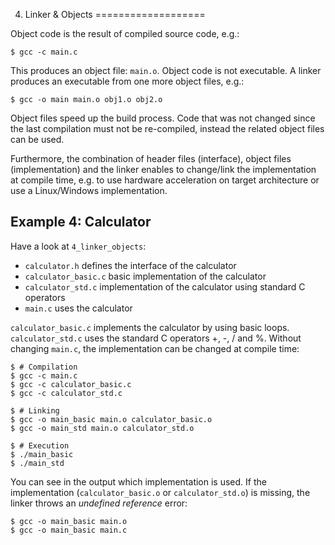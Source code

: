 4. Linker & Objects
===================

Object code is the result of compiled source code, e.g.:

    $ gcc -c main.c

This produces an object file: `main.o`.
Object code is not executable. A linker produces an executable from one more object files, e.g.:

    $ gcc -o main main.o obj1.o obj2.o

Object files speed up the build process. Code that was not changed since the last compilation must not be re-compiled, instead the related object files can be used.

Furthermore, the combination of header files (interface), object files (implementation) and the linker enables to change/link the implementation at compile time, e.g. to use hardware acceleration on target architecture or use a Linux/Windows implementation.


Example 4: Calculator
---------------------

Have a look at `4_linker_objects`:

* `calculator.h` defines the interface of the calculator
* `calculator_basic.c` basic implementation of the calculator
* `calculator_std.c` implementation of the calculator using standard C operators
* `main.c` uses the calculator

`calculator_basic.c` implements the calculator by using basic loops. `calculator_std.c` uses the standard C operators +, -, / and %.
Without changing `main.c`, the implementation can be changed at compile time:

    $ # Compilation
    $ gcc -c main.c
    $ gcc -c calculator_basic.c
    $ gcc -c calculator_std.c

    $ # Linking
    $ gcc -o main_basic main.o calculator_basic.o
    $ gcc -o main_std main.o calculator_std.o

    $ # Execution
    $ ./main_basic
    $ ./main_std

You can see in the output which implementation is used.
If the implementation (`calculator_basic.o` or `calculator_std.o`) is missing, the linker throws an _undefined reference_ error:

    $ gcc -o main_basic main.o
    $ gcc -o main_basic main.c

